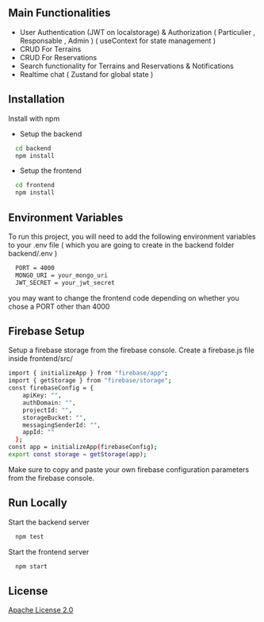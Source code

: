 ## Main Functionalities

- User Authentication (JWT on localstorage) & Authorization ( Particulier , Responsable , Admin ) ( useContext for state management )
- CRUD For Terrains
- CRUD For Reservations
- Search functionality for Terrains and Reservations & Notifications
- Realtime chat ( Zustand for global state )


## Installation

Install with npm

- Setup the backend
```bash
  cd backend
  npm install
```
- Setup the frontend 
```bash
  cd frontend
  npm install
```
## Environment Variables 

To run this project, you will need to add the following environment variables to your .env file ( which you are going to create in the backend folder backend/.env )
```bash
  PORT = 4000
  MONGO_URI = your_mongo_uri
  JWT_SECRET = your_jwt_secret
```
you may want to change the frontend code depending on whether you chose a PORT other than 4000




## Firebase Setup
Setup a firebase storage from the firebase console.
Create a firebase.js file inside frontend/src/ 
```bash
import { initializeApp } from "firebase/app";
import { getStorage } from "firebase/storage";
const firebaseConfig = {
    apiKey: "",
    authDomain: "",
    projectId: "",
    storageBucket: "",
    messagingSenderId: "",
    appId: ""
  };
const app = initializeApp(firebaseConfig);
export const storage = getStorage(app);
```
Make sure to copy and paste your own firebase configuration parameters from the firebase console.
## Run Locally

Start the backend server

```bash
  npm test
```
Start the frontend server

```bash
  npm start
```

## License

[Apache License 2.0](https://choosealicense.com/licenses/apache-2.0/)

